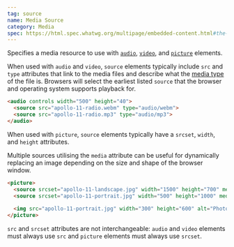 ```yaml
---
tag: source
name: Media Source
category: Media
spec: https://html.spec.whatwg.org/multipage/embedded-content.html#the-source-element
---
```


Specifies a media resource to use with [`audio`](#audio), [`video`](#video), and [`picture`](#picture) elements.

When used with `audio` and `video`, `source` elements typically include `src` and `type` attributes that link to the media files and describe what the [media type](https://en.wikipedia.org/wiki/Media_type) of the file is. Browsers will select the earliest listed `source` that the browser and operating system supports playback for.

<!-- prettier-ignore-start -->
```html
<audio controls width="500" height="40">
  <source src="apollo-11-radio.webm" type="audio/webm">
  <source src="apollo-11-radio.mp3" type="audio/mp3">
</audio>
```
<!-- prettier-ignore-end -->

When used with `picture`, `source` elements typically have a `srcset`, `width`, and `height` attributes.

Multiple sources utilising the `media` attribute can be useful for dynamically replacing an image depending on the size and shape of the browser window.

<!-- prettier-ignore-start -->
```html
<picture>
  <source srcset="apollo-11-landscape.jpg" width="1500" height="700" media="(orientation: landscape)">
  <source srcset="apollo-11-portrait.jpg" width="500" height="1000" media="(orientation: portrait)">
  
  <img src="apollo-11-portrait.jpg" width="300" height="600" alt="Photograph of the Apollo 11 Saturn V rocket mid-launch, taken from the top of the launch tower.">
</picture>
```
<!-- prettier-ignore-end -->

`src` and `srcset` attributes are not interchangeable: `audio` and `video` elements must always use `src` and `picture` elements must always use `srcset`.
